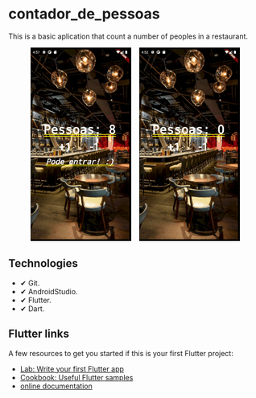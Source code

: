 # contador_de_pessoas

This is a basic aplication that count a number of peoples in a restaurant.

<p align="center">
    <img width="200" src="Gifs/Lotado.gif">&nbsp;&nbsp;&nbsp;&nbsp;<img width="200" src="Gifs/Negativo.gif">  
</p>

## Technologies
 - ✔ Git.
 - ✔ AndroidStudio.
 - ✔ Flutter.
 - ✔ Dart.

## Flutter links

A few resources to get you started if this is your first Flutter project:

- [Lab: Write your first Flutter app](https://flutter.dev/docs/get-started/codelab)
- [Cookbook: Useful Flutter samples](https://flutter.dev/docs/cookbook)
- [online documentation](https://flutter.dev/docs)



